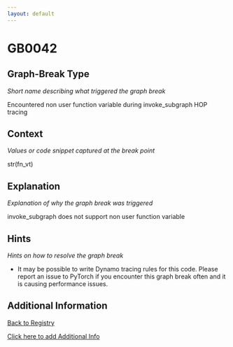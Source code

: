 ```yaml
---
layout: default
---
```

# GB0042

## Graph-Break Type
*Short name describing what triggered the graph break*

Encountered non user function variable during invoke_subgraph HOP tracing

## Context
*Values or code snippet captured at the break point*

str(fn_vt)

## Explanation
*Explanation of why the graph break was triggered*

invoke_subgraph does not support non user function variable

## Hints
*Hints on how to resolve the graph break*

- It may be possible to write Dynamo tracing rules for this code. Please report an issue to PyTorch if you encounter this graph break often and it is causing performance issues.


## Additional Information

<!-- ADDITIONAL INFORMATION START - Add custom information below this line -->

<!-- ADDITIONAL INFORMATION END -->

[Back to Registry](../index.html)

[Click here to add Additional Info](https://github.com/pytorch-labs/compile-graph-break-site/edit/main/docs/gb/gb0042.md)

